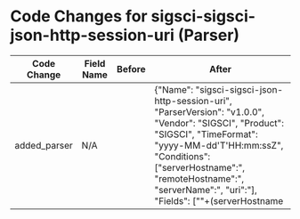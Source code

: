 # Code Changes for sigsci-sigsci-json-http-session-uri (Parser)

| Code Change | Field Name | Before | After |
|-------------|------------|--------|-------|
| added_parser | N/A |  | {"Name": "sigsci-sigsci-json-http-session-uri", "ParserVersion": "v1.0.0", "Vendor": "SIGSCI", "Product": "SIGSCI", "TimeFormat": "yyyy-MM-dd'T'HH:mm:ssZ", "Conditions": ["serverHostname\":", "remoteHostname\":", "serverName\":", "uri\":"], "Fields": ["\"+(serverHostname|serverName)\"+:\"+({dest_host}[\w\-.]+)\"", "\"+remoteIP\"+:\"+({src_ip}((([0-9a-fA-F.]{0,4}):{1,2}){1,7}([0-9a-fA-F]){0,4})|(((25[0-5]|(2[0-4]|1\d|[0-9]|)\d)\.?\b){4}))(:({src_port}\d+))?", "\"+remoteHostname\"+:\"+(|({src_host}[\w\-.]+))\"", "\"userAgent\":\"(|({user_agent}[^\"]+))\"", "\"+timestamp\"+:\"+({time}[^\"]+)", "\"+method\"+:\"+({method}[^\"]+)", "\"+path\"+:\"+({uri_path}[^\"]+)", "\"+responseCode\"+:({http_response_code}\d+)", "\"+(H|h)ost\"+.\"+({host}[\w\-.]+?)(:\d+)?\"", "BLOCKED\"*\":\s*\{\"+type\"+:\"+({action}[^\"]+)", "\"+protocol\"+:\"+({protocol}\w+\/[^\"]+)", "\"+Content-Type\"+(:|,)\"+({mime}[^\";]+)", "\"+responseSize\"+:({bytes_out}\d+)"]} |